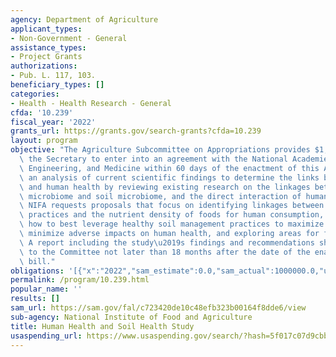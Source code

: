 ```yaml
---
agency: Department of Agriculture
applicant_types:
- Non-Government - General
assistance_types:
- Project Grants
authorizations:
- Pub. L. 117, 103.
beneficiary_types: []
categories:
- Health - Health Research - General
cfda: '10.239'
fiscal_year: '2022'
grants_url: https://grants.gov/search-grants?cfda=10.239
layout: program
objective: "The Agriculture Subcommittee on Appropriations provides $1,000,000 for\
  \ the Secretary to enter into an agreement with the National Academies of Sciences,\
  \ Engineering, and Medicine within 60 days of the enactment of this Act to conduct\
  \ an analysis of current scientific findings to determine the links between soils\
  \ and human health by reviewing existing research on the linkages between the human\
  \ microbiome and soil microbiome, and the direct interaction of humans with soils.\
  \ NIFA requests proposals that focus on identifying linkages between soil management\
  \ practices and the nutrient density of foods for human consumption, determining\
  \ how to best leverage healthy soil management practices to maximize benefits and\
  \ minimize adverse impacts on human health, and exploring areas for future research.\
  \ A report including the study\u2019s findings and recommendations shall be submitted\
  \ to the Committee not later than 18 months after the date of the enactment of this\
  \ bill."
obligations: '[{"x":"2022","sam_estimate":0.0,"sam_actual":1000000.0,"usa_spending_actual":952320.0},{"x":"2023","sam_estimate":1000000.0,"sam_actual":0.0,"usa_spending_actual":27906480.0},{"x":"2024","sam_estimate":0.0,"sam_actual":0.0,"usa_spending_actual":0.0}]'
permalink: /program/10.239.html
popular_name: ''
results: []
sam_url: https://sam.gov/fal/c723420de10c48efb323b00164f8dde6/view
sub-agency: National Institute of Food and Agriculture
title: Human Health and Soil Health Study
usaspending_url: https://www.usaspending.gov/search/?hash=5f017c07d9cbb33b231a3eb1d5ccff54
---
```

